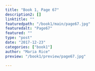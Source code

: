 ```yaml
---
title: "Book 1, Page 67"
description2: []
linktitle: ""
featuredpath: "/book1/main/page67.jpg"
featuredalt: "Page67"
featured: ""
type: "post"
date: "2017-12-23"
categories: ["book1"]
author: "Maria Rice"
preview: "/book1/preview/page67.jpg"

---
```


